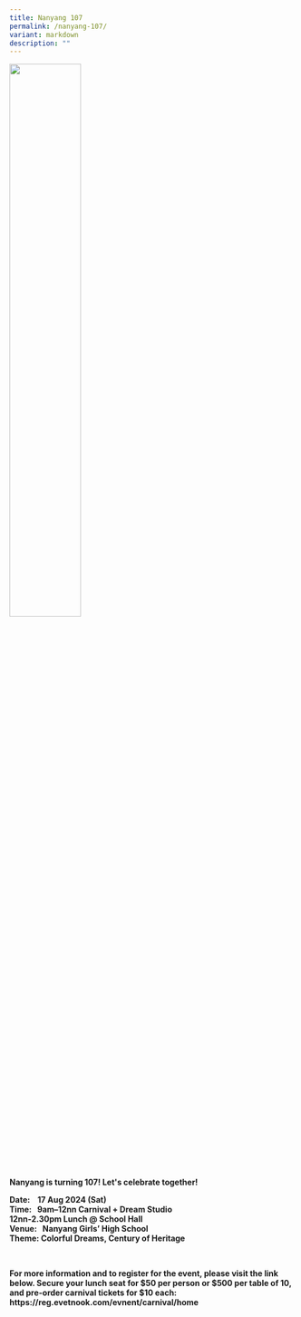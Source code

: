 ```yaml
---
title: Nanyang 107
permalink: /nanyang-107/
variant: markdown
description: ""
---
```

<p><img src="" style="width:50%"></p>
<p></p>
<p><strong>Nanyang is turning 107! Let's celebrate together!</strong>
</p>
<p><strong>Date:&nbsp;&nbsp;&nbsp;      17 Aug 2024 (Sat)</strong>
<br><strong>Time: &nbsp;      9am–12nn Carnival + Dream Studio</strong>
<br><strong>                    12nn-2.30pm Lunch @ School Hall</strong>
<br><strong>Venue: &nbsp;   Nanyang Girls’ High School</strong>
<br><strong>Theme:    Colorful Dreams, Century of Heritage</strong>
</p>
<p><strong>&nbsp;</strong>
</p>
<p><strong>For more information and to register for the event, please visit the link below. Secure your lunch seat for $50 per person or $500 per table of 10, and pre-order carnival tickets for $10 each: <a rel="noopener noreferrer nofollow" target="_blank">https://reg.evetnook.com/evnent/carnival/home</a></strong>
</p>